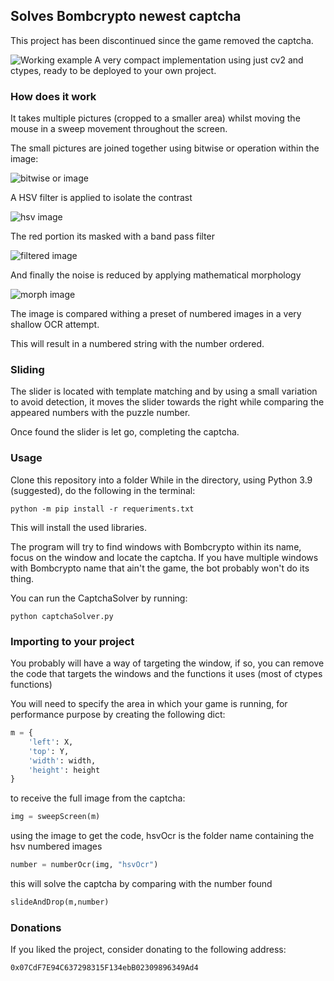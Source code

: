 ﻿## Solves Bombcrypto newest captcha
 This project has been discontinued since the game removed the captcha.
 
![Working example](https://i.imgur.com/2AqbIJO.gif)
A very compact implementation using just cv2 and ctypes, ready to be deployed to your own project.

### How does it work

It takes multiple pictures (cropped to a smaller area) whilst moving the mouse in a sweep movement throughout the screen.

The small pictures are joined together using bitwise or operation within the image:

![bitwise or image](https://i.imgur.com/yHlipeX.png)

A HSV filter is applied to isolate the contrast

![hsv image](https://i.imgur.com/i1c4Jlf.png)

The red portion its masked with a band pass filter

![filtered image](https://i.imgur.com/lx6YGcP.png)

And finally the noise is reduced by applying mathematical morphology

![morph image](https://i.imgur.com/dgTGPTG.png)

The image is compared withing a preset of numbered images in a very shallow OCR attempt.

This will result in a numbered string with the number ordered.

### Sliding

The slider is located with template matching and by using a small variation to avoid detection, it moves the slider towards the right while comparing the appeared numbers with the puzzle number.

Once found the slider is let go, completing the captcha.

### Usage

Clone this repository into a folder
While in the directory, using Python 3.9 (suggested), do the following in the terminal:

`python -m pip install -r requeriments.txt`

This will install the used libraries.

The program will try to find windows with Bombcrypto within its name, focus on the window and locate the captcha.
If you have multiple windows with Bombcrypto name that ain't the game, the bot probably won't do its thing.

You can run the CaptchaSolver by running:

`python captchaSolver.py`

### Importing to your project

You probably will have a way of targeting the window, if so, you can remove the code that targets the windows and the functions it uses (most of ctypes functions)

You will need to specify the area in which your game is running, for performance purpose by creating the following dict:
```python
m = {
    'left': X,
    'top': Y,
    'width': width,
    'height': height
}
```

to receive the full image from the captcha:

```python
img = sweepScreen(m)
```

using the image to get the code, hsvOcr is the folder name containing the hsv numbered images
```python
number = numberOcr(img, "hsvOcr")
```

this will solve the captcha by comparing with the number found
```python
slideAndDrop(m,number)
```

### Donations

If you liked the project, consider donating to the following address:

`0x07CdF7E94C637298315F134ebB02309896349Ad4`
